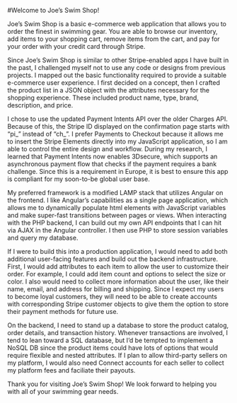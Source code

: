 #Welcome to Joe’s Swim Shop!

Joe’s Swim Shop is a basic e-commerce web application that allows you to order the finest in swimming gear. You are able to browse our inventory, add items to your shopping cart, remove items from the cart, and pay for your order with your credit card through Stripe. 

Since Joe’s Swim Shop is similar to other Stripe-enabled apps I have built in the past, I challenged myself not to use any code or designs from previous projects. I mapped out the basic functionality required to provide a suitable e-commerce user experience. I first decided on a concept, then I crafted the product list in a JSON object with the attributes necessary for the shopping experience. These included product name, type, brand, description, and price. 

I chose to use the updated Payment Intents API over the older Charges API. Because of this, the Stripe ID displayed on the confirmation page starts with “pi_” instead of “ch_”. I prefer Payments to Checkout because it allows me to insert the Stripe Elements directly into my JavaScript application, so I am able to control the entire design and workflow. During my research, I learned that Payment Intents now enables 3Dsecure, which supports an asynchronous payment flow that checks if the payment requires a bank challenge. Since this is a requirement in Europe, it is best to ensure this app is compliant for my soon-to-be global user base.

My preferred framework is a modified LAMP stack that utilizes Angular on the frontend. I like Angular’s capabilities as a single page application, which allows me to dynamically populate html elements with JavaScript variables and make super-fast transitions between pages or views. When interacting with the PHP backend, I can build out my own API endpoints that I can hit via AJAX in the Angular controller. I then use PHP to store session variables and query my database.

If I were to build this into a production application, I would need to add both additional user-facing features and build out the backend infrastructure. First, I would add attributes to each item to allow the user to customize their order. For example, I could add item count and options to select the size or color. I also would need to collect more information about the user, like their name, email, and address for billing and shipping. Since I expect my users to become loyal customers, they will need to be able to create accounts with corresponding Stripe customer objects to give them the option to store their payment methods for future use.

On the backend, I need to stand up a database to store the product catalog, order details, and transaction history. Whenever transactions are involved, I tend to lean toward a SQL database, but I’d be tempted to implement a NoSQL DB since the product items could have lots of options that would require flexible and nested attributes. If I plan to allow third-party sellers on my platform, I would also need Connect accounts for each seller to collect my platform fees and faciliate their payouts.

Thank you for visiting Joe’s Swim Shop! We look forward to helping you with all of your swimming gear needs.